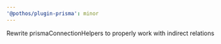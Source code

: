 ```yaml
---
'@pothos/plugin-prisma': minor
---
```


Rewrite prismaConnectionHelpers to properly work with indirect relations
